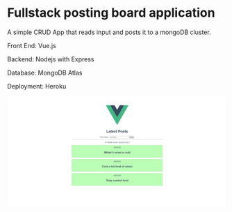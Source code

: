 # Fullstack posting board application

A simple CRUD App that reads input and posts it to a mongoDB cluster.

Front End: Vue.js

Backend: Nodejs with Express

Database: MongoDB Atlas

Deployment: Heroku


![](MEVN%20post%20app.png)
